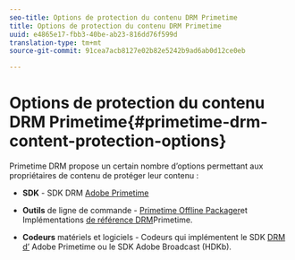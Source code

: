 ```yaml
---
seo-title: Options de protection du contenu DRM Primetime
title: Options de protection du contenu DRM Primetime
uuid: e4865e17-fbb3-40be-ab23-816dd76f599d
translation-type: tm+mt
source-git-commit: 91cea7acb8127e02b82e5242b9ad6ab0d12ce0eb

---
```



# Options de protection du contenu DRM Primetime{#primetime-drm-content-protection-options}

Primetime DRM propose un certain nombre d’options permettant aux propriétaires de contenu de protéger leur contenu :

* **SDK** - SDK DRM [Adobe Primetime](https://helpx.adobe.com/content/dam/help/en/primetime/drm/drm_sdk_overview.pdf)

* **Outils** de ligne de commande - [Primetime Offline Packager](https://helpx.adobe.com/content/dam/help/en/primetime/guides/offline_packager_getting_started.pdf)et Implémentations [de référence DRM](https://helpx.adobe.com/content/dam/help/en/primetime/drm/drm_reference_implementations.pdf)Primetime.

* **Codeurs** matériels et logiciels - Codeurs qui implémentent le SDK [DRM d’](https://helpx.adobe.com/content/dam/help/en/primetime/drm/drm_sdk_overview.pdf) Adobe Primetime ou le SDK Adobe Broadcast (HDKb).